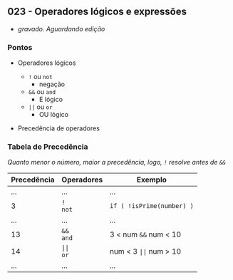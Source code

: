 ## 023 - Operadores lógicos e expressões

- *gravado. Aguardando edição*

### Pontos
- Operadores lógicos
  - `!` ou `not`
     - negação
  - `&&` ou `and`
     - E lógico
  - `||` ou `or`
     - OU lógico

- Precedência de operadores
### Tabela de Precedência

*Quanto menor o número, maior a precedência, logo, `!` resolve antes de `&&`*

Precedência | Operadores                        | Exemplo
------------|------------                       |---------
...         | ...                               | ...
3           | `!`<br>`not`                      | `if ( !isPrime(number) )`
...         | ...                               | ...
13          | `&&`<br>`and`                     | 3 < num `&&` num < 10
14          | <code>&#124;&#124;</code><br>`or` | num < 3 <code>&#124;&#124;</code> num > 10
...         | ...                               | ...
